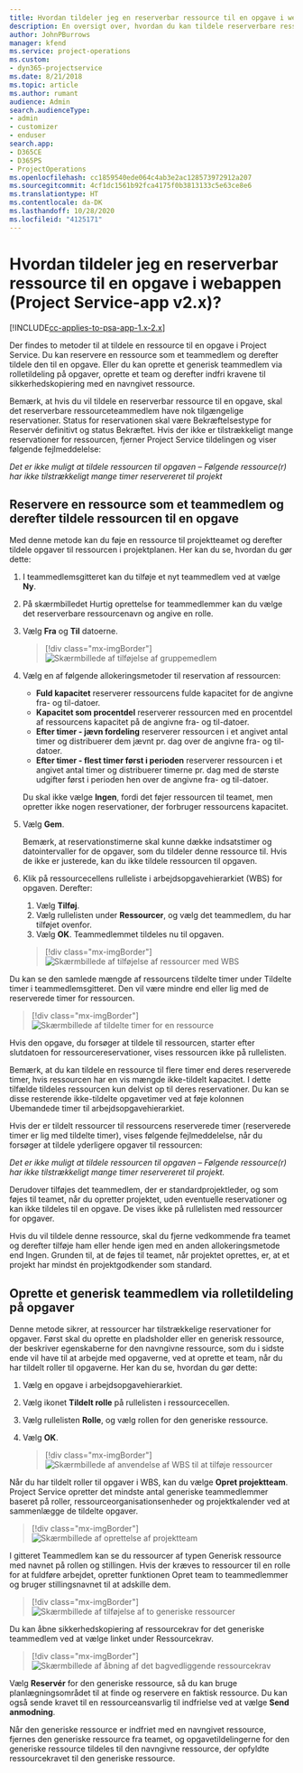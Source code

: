 ```yaml
---
title: Hvordan tildeler jeg en reserverbar ressource til en opgave i webappen?
description: En oversigt over, hvordan du kan tildele reserverbare ressourcer.
author: JohnPBurrows
manager: kfend
ms.service: project-operations
ms.custom:
- dyn365-projectservice
ms.date: 8/21/2018
ms.topic: article
ms.author: rumant
audience: Admin
search.audienceType:
- admin
- customizer
- enduser
search.app:
- D365CE
- D365PS
- ProjectOperations
ms.openlocfilehash: cc1859540ede064c4ab3e2ac128573972912a207
ms.sourcegitcommit: 4cf1dc1561b92fca4175f0b3813133c5e63ce8e6
ms.translationtype: HT
ms.contentlocale: da-DK
ms.lasthandoff: 10/28/2020
ms.locfileid: "4125171"
---
```

# <a name="how-do-i-assign-a-bookable-resource-to-a-task-in-the-web-app-project-service-app-v2x"></a>Hvordan tildeler jeg en reserverbar ressource til en opgave i webappen (Project Service-app v2.x)?

[!INCLUDE[cc-applies-to-psa-app-1.x-2.x](../includes/cc-applies-to-psa-app-1x-2x.md)]

Der findes to metoder til at tildele en ressource til en opgave i Project Service. Du kan reservere en ressource som et teammedlem og derefter tildele den til en opgave. Eller du kan oprette et generisk teammedlem via rolletildeling på opgaver, oprette et team og derefter indfri kravene til sikkerhedskopiering med en navngivet ressource.

Bemærk, at hvis du vil tildele en reserverbar ressource til en opgave, skal det reserverbare ressourceteammedlem have nok tilgængelige reservationer. Status for reservationen skal være Bekræftelsestype for Reservér definitivt og status Bekræftet. Hvis der ikke er tilstrækkeligt mange reservationer for ressourcen, fjerner Project Service tildelingen og viser følgende fejlmeddelelse:

*Det er ikke muligt at tildele ressourcen til opgaven – Følgende ressource(r) har ikke tilstrækkeligt mange timer reservereret til projekt*

## <a name="book-a-resource-as-a-team-member-and-then-assign-the-resource-to-a-task"></a>Reservere en ressource som et teammedlem og derefter tildele ressourcen til en opgave

Med denne metode kan du føje en ressource til projektteamet og derefter tildele opgaver til ressourcen i projektplanen. Her kan du se, hvordan du gør dette:
1.  I teammedlemsgitteret kan du tilføje et nyt teammedlem ved at vælge **Ny**.
2.  På skærmbilledet Hurtig oprettelse for teammedlemmer kan du vælge det reserverbare ressourcenavn og angive en rolle.
3.  Vælg **Fra** og **Til** datoerne.

    > [!div class="mx-imgBorder"] 
    > ![Skærmbillede af tilføjelse af gruppemedlem](media/FAQ-Resources-to-Tasks2-1.png "Skærmbillede af tilføjelse af gruppemedlem")
 
4.  Vælg en af følgende allokeringsmetoder til reservation af ressourcen:
    - **Fuld kapacitet** reserverer ressourcens fulde kapacitet for de angivne fra- og til-datoer.
    - **Kapacitet som procentdel** reserverer ressourcen med en procentdel af ressourcens kapacitet på de angivne fra- og til-datoer.
    - **Efter timer - jævn fordeling** reserverer ressourcen i et angivet antal timer og distribuerer dem jævnt pr. dag over de angivne fra- og til-datoer.
    - **Efter timer - flest timer først i perioden** reserverer ressourcen i et angivet antal timer og distribuerer timerne pr. dag med de største udgifter først i perioden hen over de angivne fra- og til-datoer.

    Du skal ikke vælge **Ingen**, fordi det føjer ressourcen til teamet, men opretter ikke nogen reservationer, der forbruger ressourcens kapacitet.
5.  Vælg **Gem**.

    Bemærk, at reservationstimerne skal kunne dække indsatstimer og datointervaller for de opgaver, som du tildeler denne ressource til. Hvis de ikke er justerede, kan du ikke tildele ressourcen til opgaven.

6.  Klik på ressourcecellens rulleliste i arbejdsopgavehierarkiet (WBS) for opgaven. Derefter: 

    1. Vælg **Tilføj**.
    2. Vælg rullelisten under **Ressourcer**, og vælg det teammedlem, du har tilføjet ovenfor.
    3. Vælg **OK**. Teammedlemmet tildeles nu til opgaven.

    > [!div class="mx-imgBorder"] 
    > ![Skærmbillede af tilføjelse af ressourcer med WBS](media/FAQ-Resources-to-Tasks2-2.png "Skærmbillede af tilføjelse af ressourcer med WBS")
 
Du kan se den samlede mængde af ressourcens tildelte timer under Tildelte timer i teammedlemsgitteret. Den vil være mindre end eller lig med de reserverede timer for ressourcen. 

> [!div class="mx-imgBorder"] 
> ![Skærmbillede af tildelte timer for en ressource](media/FAQ-Resources-to-Tasks2-3.png "Skærmbillede af tildelte timer for en ressource")
 
Hvis den opgave, du forsøger at tildele til ressourcen, starter efter slutdatoen for ressourcereservationer, vises ressourcen ikke på rullelisten.

Bemærk, at du kan tildele en ressource til flere timer end deres reserverede timer, hvis ressourcen har en vis mængde ikke-tildelt kapacitet. I dette tilfælde tildeles ressourcen kun delvist op til deres reservationer. Du kan se disse resterende ikke-tildelte opgavetimer ved at føje kolonnen Ubemandede timer til arbejdsopgavehierarkiet.

Hvis der er tildelt ressourcer til ressourcens reserverede timer (reserverede timer er lig med tildelte timer), vises følgende fejlmeddelelse, når du forsøger at tildele yderligere opgaver til ressourcen:

*Det er ikke muligt at tildele ressourcen til opgaven – Følgende ressource(r) har ikke tilstrækkeligt mange timer reservereret til projekt.*

Derudover tilføjes det teammedlem, der er standardprojektleder, og som føjes til teamet, når du opretter projektet, uden eventuelle reservationer og kan ikke tildeles til en opgave. De vises ikke på rullelisten med ressourcer for opgaver.

Hvis du vil tildele denne ressource, skal du fjerne vedkommende fra teamet og derefter tilføje ham eller hende igen med en anden allokeringsmetode end Ingen. Grunden til, at de føjes til teamet, når projektet oprettes, er, at et projekt har mindst én projektgodkender som standard.

## <a name="create-a-generic-team-member-through-role-assignment-on-tasks"></a>Oprette et generisk teammedlem via rolletildeling på opgaver

Denne metode sikrer, at ressourcer har tilstrækkelige reservationer for opgaver. Først skal du oprette en pladsholder eller en generisk ressource, der beskriver egenskaberne for den navngivne ressource, som du i sidste ende vil have til at arbejde med opgaverne, ved at oprette et team, når du har tildelt roller til opgaverne. Her kan du se, hvordan du gør dette:

1. Vælg en opgave i arbejdsopgavehierarkiet.
2. Vælg ikonet **Tildelt rolle** på rullelisten i ressourcecellen.
3. Vælg rullelisten **Rolle**, og vælg rollen for den generiske ressource.
4. Vælg **OK**.

    > [!div class="mx-imgBorder"] 
    > ![Skærmbillede af anvendelse af WBS til at tilføje ressourcer](media/FAQ-Resources-to-Tasks2-4.png "Skærmbillede af anvendelse af WBS til at tilføje ressourcer")
 
Når du har tildelt roller til opgaver i WBS, kan du vælge **Opret projektteam**. Project Service opretter det mindste antal generiske teammedlemmer baseret på roller, ressourceorganisationsenheder og projektkalender ved at sammenlægge de tildelte opgaver.

> [!div class="mx-imgBorder"] 
> ![Skærmbillede af oprettelse af projektteam](media/FAQ-Resources-to-Tasks2-5.png "Skærmbillede af oprettelse af projektteam")
 
I gitteret Teammedlem kan se du ressourcer af typen Generisk ressource med navnet på rollen og stillingen. Hvis der kræves to ressourcer til en rolle for at fuldføre arbejdet, opretter funktionen Opret team to teammedlemmer og bruger stillingsnavnet til at adskille dem.

> [!div class="mx-imgBorder"] 
> ![Skærmbillede af tilføjelse af to generiske ressourcer](media/FAQ-Resources-to-Tasks2-6.png "Skærmbillede af tilføjelse af to generiske ressourcer")
 
Du kan åbne sikkerhedskopiering af ressourcekrav for det generiske teammedlem ved at vælge linket under Ressourcekrav.

> [!div class="mx-imgBorder"] 
> ![Skærmbillede af åbning af det bagvedliggende ressourcekrav](media/FAQ-Resources-to-Tasks2-7.png "Skærmbillede af åbning af det bagvedliggende ressourcekrav")

Vælg **Reservér** for den generiske ressource, så du kan bruge planlægningsområdet til at finde og reservere en faktisk ressource. Du kan også sende kravet til en ressourceansvarlig til indfrielse ved at vælge **Send anmodning**.

Når den generiske ressource er indfriet med en navngivet ressource, fjernes den generiske ressource fra teamet, og opgavetildelingerne for den generiske ressource tildeles til den navngivne ressource, der opfyldte ressourcekravet til den generiske ressource.
 

